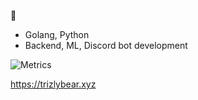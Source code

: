 🤠 
* Golang, Python
* Backend, ML, Discord bot development

![Metrics](https://metrics.lecoq.io/TrizlyBear?template=classic&base.header=0&base.community=0&base.metadata=0&languages=1&people=1&notable=1&languages.limit=8&languages.sections=most-used&languages.colors=github&languages.threshold=0%25&languages.indepth=false&languages.recent.load=300&languages.recent.days=14&people.limit=24&people.size=28&people.types=followers%2C%20following&people.identicons=false&people.shuffle=false&notable.repositories=false&config.timezone=Europe%2FAmsterdam)

https://trizlybear.xyz
